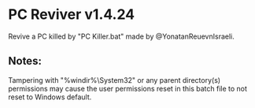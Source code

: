 # PC Reviver v1.4.24
Revive a PC killed by "PC Killer.bat" made by @YonatanReuevnIsraeli.

## Notes:
Tampering with "%windir%\System32" or any parent directory(s) permissions may cause the user permissions reset in this batch file to not reset to Windows default.